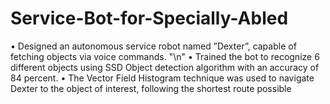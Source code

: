 # Service-Bot-for-Specially-Abled

• Designed an autonomous service robot named ”Dexter”, capable of fetching objects via voice commands. "\n"
• Trained the bot to recognize 6 different objects using SSD Object detection algorithm with an accuracy of 84 percent.
• The Vector Field Histogram technique was used to navigate Dexter to the object of interest, following the shortest route
possible
